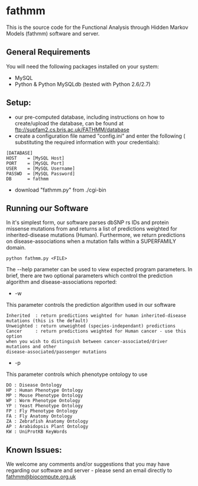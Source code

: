 fathmm
======

This is the source code for the Functional Analysis through Hidden Markov Models 
(fathmm) software and server.

## General Requirements

You will need the following packages installed on your system:

* MySQL
* Python & Python MySQLdb (tested with Python 2.6/2.7)

## Setup:

* our pre-computed database, including instructions on how to create/upload the 
database, can be found at ftp://supfam2.cs.bris.ac.uk/FATHMM/database
* create a configuration file named "config.ini" and enter the following (
substituting the required information with your credentials):

```
[DATABASE]
HOST    = [MySQL Host]
PORT    = [MySQL Port]
USER    = [MySQL Username]
PASSWD  = [MySQL Password]
DB      = fathmm
```

* download "fathmm.py" from ./cgi-bin

## Running our Software

In it's simplest form, our software parses dbSNP rs IDs and protein missense 
mutations from <file> and returns a list of predictions weighted for 
inherited-disease mutations (Human).  Furthermore, we return predictions
on disease-associations when a mutation falls within a SUPERFAMILY domain.

```
python fathmm.py <FILE>
```

The --help parameter can be used to view expected program parameters.  In brief,
there are two optional parameters which control the prediction algorithm and
disease-associations reported:

* -w <WEIGHTS>

This parameter controls the prediction algorithm used in our software

```
Inherited  : return predictions weighted for human inherited-disease 
mutations (this is the default)
Unweighted : return unweighted (species-independant) predictions 
Cancer     : return predictions weighted for Human cancer - use this option 
when you wish to distinguish between cancer-associated/driver mutations and other 
disease-associated/passenger mutations
```

* -p <PHENO>

This parameter controls which phenotype ontology to use

```
DO : Disease Ontology
HP : Human Phenotype Ontology
MP : Mouse Phenotype Ontology
WP : Worm Phenotype Ontology
YP : Yeast Phenotype Ontology
FP : Fly Phenotype Ontology
FA : Fly Anatomy Ontology
ZA : Zebrafish Anatomy Ontology
AP : Arabidopsis Plant Ontology
KW : UniProtKB KeyWords
```

## Known Issues:

We welcome any comments and/or suggestions that you may have regarding our software and server - please send an email directly to fathmm@biocompute.org.uk

